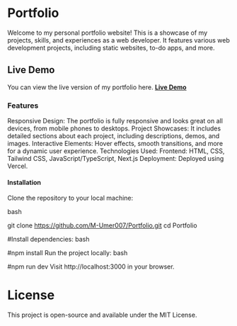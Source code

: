 # Portfolio
Welcome to my personal portfolio website! This is a showcase of my projects, skills, and experiences as a web developer. It features various web development projects, including static websites, to-do apps, and more.

## Live Demo
You can view the live version of my portfolio here.
**[Live Demo](https://portfolio-weld-nine-35.vercel.app/)**


### Features
Responsive Design: The portfolio is fully responsive and looks great on all devices, from mobile phones to desktops.
Project Showcases: It includes detailed sections about each project, including descriptions, demos, and images.
Interactive Elements: Hover effects, smooth transitions, and more for a dynamic user experience.
Technologies Used:
Frontend: HTML, CSS, Tailwind CSS, JavaScript/TypeScript, Next.js
Deployment: Deployed using Vercel.

#### Installation
Clone the repository to your local machine:

bash

git clone https://github.com/M-Umer007/Portfolio.git
cd Portfolio


#Install dependencies:
bash

#npm install
Run the project locally:
bash

#npm run dev
Visit http://localhost:3000 in your browser.


# License
This project is open-source and available under the MIT License.
